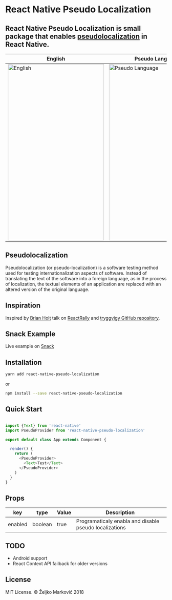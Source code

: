 # React Native Pseudo Localization

## React Native Pseudo Localization is small package that enables [pseudolocalization](https://en.wikipedia.org/wiki/Pseudolocalization) in React Native.

| English  | Pseudo Language |
| ------------- | ------------- |
| <img width="300" height="550" alt="English" src="https://i.imgur.com/8dDJjtG.jpg"> | <img width="300" height="550" alt="Pseudo Language" src="https://i.imgur.com/PMVvpDq.jpg"> |

## Pseudolocalization

Pseudolocalization (or pseudo-localization) is a software testing method used for testing internationalization aspects of software. Instead of translating the text of the software into a foreign language, as in the process of localization, the textual elements of an application are replaced with an altered version of the original language.

## Inspiration

Inspired by [Brian Holt](https://twitter.com/holtbt) talk on [ReactRally](https://www.youtube.com/watch?v=V55BaKDQpMk) and [tryggvigy GitHub repository]( https://github.com/tryggvigy/pseudo-localization).

## Snack Example

Live example on [Snack](https://snack.expo.io/rkMjSe_L7)

## Installation

```bash
yarn add react-native-pseudo-localization
```

or

```bash
npm install --save react-native-pseudo-localization
```

## Quick Start

```javascript

import {Text} from 'react-native'
import PseudoProvider from 'react-native-pseudo-localization'

export default class App extends Component {

  render() {
    return (
      <PseudoProvider>
        <Text>Test</Text>
      </PseudoProvider>
    )
  }
}
```

## Props

key | type | Value | Description
------ | ---- | ------- | ----------------------
enabled | boolean | true | Programaticaly enabla and disable pseudo localizations

## TODO

- Android support
- React Context API failback for older versions

## License

MIT License. © Željko Marković 2018